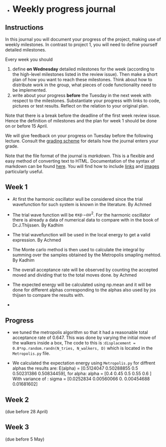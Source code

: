 *  # Weekly progress journal

## Instructions

In this journal you will document your progress of the project, making use of weekly milestones. In contrast to project 1, you will need to define yourself detailed milestones.

Every week you should 

1. define **on Wednesday** detailed milestones for the week (according to the
   high-level milestones listed in the review issue).
   Then make a short plan of how you want to 
   reach these milestones. Think about how to distribute work in the group, 
   what pieces of code functionality need to be implemented. 
2. write about your progress **before** the Tuesday in the next week with
   respect to the milestones. Substantiate your progress with links to code,
   pictures or test results. Reflect on the relation to your original plan.

Note that there is a break before the deadline of the first week review
issue. Hence the definition of milestones and the plan for week 1 should be
done on or before 15 April.

We will give feedback on your progress on Tuesday before the following lecture. Consult the 
[grading scheme](https://computationalphysics.quantumtinkerer.tudelft.nl/proj2-grading/) 
for details how the journal enters your grade.

Note that the file format of the journal is *markdown*. This is a flexible and easy method of 
converting text to HTML. 
Documentation of the syntax of markdown can be found 
[here](https://docs.gitlab.com/ee/user/markdown.html#gfm-extends-standard-markdown). 
You will find how to include [links](https://docs.gitlab.com/ee/user/markdown.html#links) and 
[images](https://docs.gitlab.com/ee/user/markdown.html#images) particularly
useful.

## Week 1
- At first the harmonic oscillator wull be considered since the trial wavefunction for such system is known in the literature. By Achmed 

- The trial wave function will be $\exp{-{\alpha}x^{2}}$. For the harmonic oscillator there is already a data of numerical data to compare with in the book of Dr.J.Thijssen. By Kadhim 

- The trial wavefunction will be used in the local energy to get a valid expression. By Achmed

- The Monte carlo method is then used to calculate the integral by summing over the samples obtained by the Metropolis smapling mehtod. By Kadhim

- The overall acceptance rate will be observed by counting the accepted moved and dividing that to the total moves done. by Achmed

- The expected energy will be calculated using np.mean and it will be done for different alphas corresponding to the alphas also used by jos thijsen to compare the results with.
- 


## Progress




- we tuned the metropolis algorithm so that it had a reasonable total acceptance rate of 0.647. This was done by varying the initial move of the walkers inside a box,
The code to this is :`displacement = 0.8*np.random.randn(N_tries, N_walkers, D)` which is located in the `Metropolis.py` file.

- We calculated the expectation energy using `Metropolis.py` for diffrent alphas the results are: E(alpha) = [0.5124047  0.50288855 0.5        0.50231386 0.50834459], for alpha: alpha = [0.4  0.45 0.5  0.55 0.6 ]
With variance of : sigma = [0.0252834  0.00560066 0.         0.00454688 0.01681602]



## Week 2
(due before 28 April)


## Week 3
(due before 5 May)


